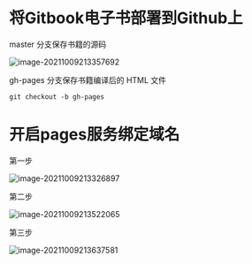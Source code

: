# 将Gitbook电子书部署到Github上





master 分支保存书籍的源码

![image-20211009213357692](https://luckly007.oss-cn-beijing.aliyuncs.com/img/image-20211009213357692.png)

gh-pages 分支保存书籍编译后的 HTML 文件

```
git checkout -b gh-pages 
```

# 开启pages服务绑定域名

第一步



![image-20211009213326897](https://luckly007.oss-cn-beijing.aliyuncs.com/img/image-20211009213326897.png)

第二步

![image-20211009213522065](https://luckly007.oss-cn-beijing.aliyuncs.com/img/image-20211009213522065.png)



第三步

![image-20211009213637581](https://luckly007.oss-cn-beijing.aliyuncs.com/img/image-20211009213637581.png)